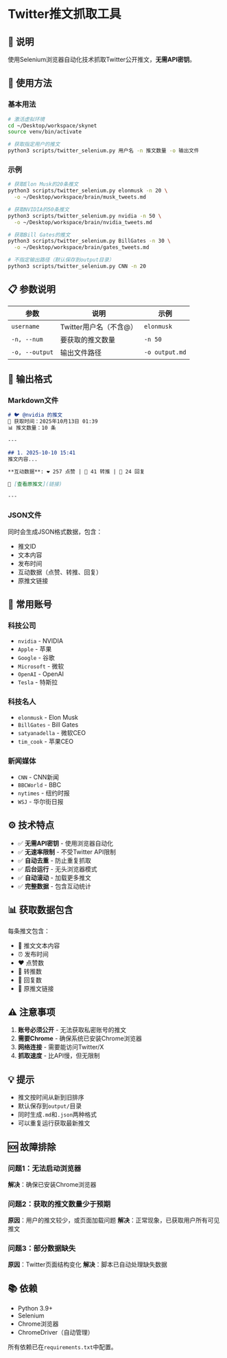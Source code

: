# Twitter推文抓取工具

## 📝 说明

使用Selenium浏览器自动化技术抓取Twitter公开推文，**无需API密钥**。

## 🚀 使用方法

### 基本用法

```bash
# 激活虚拟环境
cd ~/Desktop/workspace/skynet
source venv/bin/activate

# 获取指定用户的推文
python3 scripts/twitter_selenium.py 用户名 -n 推文数量 -o 输出文件
```

### 示例

```bash
# 获取Elon Musk的20条推文
python3 scripts/twitter_selenium.py elonmusk -n 20 \
  -o ~/Desktop/workspace/brain/musk_tweets.md

# 获取NVIDIA的50条推文
python3 scripts/twitter_selenium.py nvidia -n 50 \
  -o ~/Desktop/workspace/brain/nvidia_tweets.md

# 获取Bill Gates的推文
python3 scripts/twitter_selenium.py BillGates -n 30 \
  -o ~/Desktop/workspace/brain/gates_tweets.md

# 不指定输出路径（默认保存到output目录）
python3 scripts/twitter_selenium.py CNN -n 20
```

## 📋 参数说明

| 参数 | 说明 | 示例 |
|------|------|------|
| `username` | Twitter用户名（不含@） | `elonmusk` |
| `-n, --num` | 要获取的推文数量 | `-n 50` |
| `-o, --output` | 输出文件路径 | `-o output.md` |

## 📄 输出格式

### Markdown文件

```markdown
# 🐦 @nvidia 的推文
📅 获取时间：2025年10月13日 01:39
📊 推文数量：10 条

---

## 1. 2025-10-10 15:41
推文内容...

**互动数据**: ❤️ 257 点赞 | 🔄 41 转推 | 💬 24 回复

🔗 [查看原推文](链接)

---
```

### JSON文件

同时会生成JSON格式数据，包含：
- 推文ID
- 文本内容
- 发布时间
- 互动数据（点赞、转推、回复）
- 原推文链接

## 🎯 常用账号

### 科技公司
- `nvidia` - NVIDIA
- `Apple` - 苹果
- `Google` - 谷歌
- `Microsoft` - 微软
- `OpenAI` - OpenAI
- `Tesla` - 特斯拉

### 科技名人
- `elonmusk` - Elon Musk
- `BillGates` - Bill Gates
- `satyanadella` - 微软CEO
- `tim_cook` - 苹果CEO

### 新闻媒体
- `CNN` - CNN新闻
- `BBCWorld` - BBC
- `nytimes` - 纽约时报
- `WSJ` - 华尔街日报

## ⚙️ 技术特点

- ✅ **无需API密钥** - 使用浏览器自动化
- ✅ **无速率限制** - 不受Twitter API限制
- ✅ **自动去重** - 防止重复抓取
- ✅ **后台运行** - 无头浏览器模式
- ✅ **自动滚动** - 加载更多推文
- ✅ **完整数据** - 包含互动统计

## 📊 获取数据包含

每条推文包含：
- 📝 推文文本内容
- ⏰ 发布时间
- ❤️ 点赞数
- 🔄 转推数
- 💬 回复数
- 🔗 原推文链接

## ⚠️ 注意事项

1. **账号必须公开** - 无法获取私密账号的推文
2. **需要Chrome** - 确保系统已安装Chrome浏览器
3. **网络连接** - 需要能访问Twitter/X
4. **抓取速度** - 比API慢，但无限制

## 💡 提示

- 推文按时间从新到旧排序
- 默认保存到`output/`目录
- 同时生成`.md`和`.json`两种格式
- 可以重复运行获取最新推文

## 🆘 故障排除

### 问题1：无法启动浏览器
**解决**：确保已安装Chrome浏览器

### 问题2：获取的推文数量少于预期
**原因**：用户的推文较少，或页面加载问题
**解决**：正常现象，已获取用户所有可见推文

### 问题3：部分数据缺失
**原因**：Twitter页面结构变化
**解决**：脚本已自动处理缺失数据

## 📚 依赖

- Python 3.9+
- Selenium
- Chrome浏览器
- ChromeDriver（自动管理）

所有依赖已在`requirements.txt`中配置。

